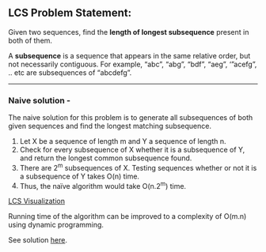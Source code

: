 ## LCS Problem Statement: 

Given two sequences, find the <strong>length of longest subsequence</strong> present in both of them.

A <strong>subsequence</strong> is a sequence that appears in the same relative order, but not necessarily contiguous. For example, “abc”, “abg”, “bdf”, “aeg”, ‘”acefg”, .. etc are subsequences of “abcdefg”.

<hr>

### Naive solution -

The naive solution for this problem is to generate all subsequences of both given sequences and find the longest matching subsequence.

1. Let X be a sequence of length m and Y a sequence of length n.
2. Check for every subsequence of X whether it is a subsequence of Y, and return the longest common subsequence found.
3. There are 2<sup>m</sup> subsequences of X. Testing sequences whether or not it is a subsequence of Y takes O(n) time.
4. Thus, the naïve algorithm would take O(n.2<sup>m</sup>) time.

[LCS Visualization](https://www.cs.usfca.edu/~galles/visualization/DPLCS.html)

Running time of the algorithm can be improved to a complexity of O(m.n) using dynamic programming.

See solution [here](lcs-table-solution.cpp).
